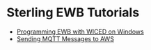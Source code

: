 # Sterling EWB Tutorials
- [Programming EWB with WICED on Windows](./docs/Sterling-EWB-Programming-with-WICED-on-Windows.md)
- [Sending MQTT Messages to AWS](./docs/SendingMqttToAWS.md)